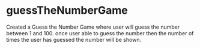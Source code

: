 # guessTheNumberGame

Created a Guess the Number Game where user will guess the number between 1 and 100.
once user able to guess the number then the number of times the user has guessed the number will be shown.
